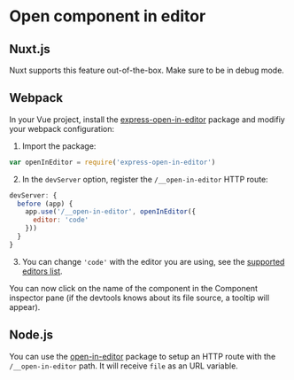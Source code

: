 # Open component in editor

## Nuxt.js

Nuxt supports this feature out-of-the-box. Make sure to be in debug mode.

## Webpack

In your Vue project, install the [express-open-in-editor](https://github.com/lahmatiy/express-open-in-editor) package and modifiy your webpack configuration:

1. Import the package:

```js
var openInEditor = require('express-open-in-editor')
```

2. In the `devServer` option, register the `/__open-in-editor` HTTP route:

```js
devServer: {
  before (app) {
    app.use('/__open-in-editor', openInEditor({
      editor: 'code'
    }))
  }
}
```

3. You can change `'code'` with the editor you are using, see the [supported editors list](https://github.com/lahmatiy/open-in-editor#editor).

You can now click on the name of the component in the Component inspector pane (if the devtools knows about its file source, a tooltip will appear).

## Node.js

You can use the [open-in-editor](https://github.com/lahmatiy/open-in-editor) package to setup an HTTP route with the `/__open-in-editor` path. It will receive `file` as an URL variable.
